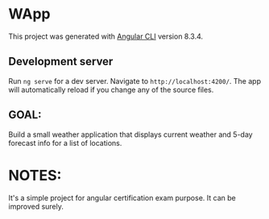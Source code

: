 # WApp

This project was generated with [Angular CLI](https://github.com/angular/angular-cli) version 8.3.4.

## Development server

Run `ng serve` for a dev server. Navigate to `http://localhost:4200/`. The app will automatically reload if you change any of the source files.


## GOAL:
Build a small weather application that displays current weather and 5-day forecast info for a list of locations.

# NOTES:
It's a simple project for angular certification exam purpose. It can be improved surely. 
